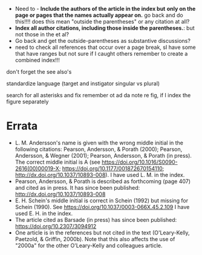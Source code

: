 
* Need to -   **Include the authors of the article in the index but** **only on the page or pages that the names actually appear on.**  go back and do this!!!! does this mean "outside the parentheses" or any citation at all? 
* **Index all author citations, including those inside the parentheses.**: but not those in the et al? 
* Go back and get the outside-parentheses as substantive discussions? 
* need to check all references that occur over a page break, sI have some that have ranges but not sure if I caught others
remember to create a combined index!!!

don't forget the see also's

standardize language (target and instigator singular vs plural)

search for all asterisks and fix
remember ot ad da note re fig, if I index the figure separately

# Errata

* L. M. Andersson's name is given with the wrong middle initial in the following citations: Pearson, Andersson, & Porath (2000); Pearson, Andersson, & Wegner (2001); Pearson, Andersson, & Porath (in press). The correct middle initial is A (see https://doi.org/10.1016/S0090-2616(00)00019-X; https://doi.org/10.1177/001872670154110; http://dx.doi.org/10.1037/10893-008). I have used L. M. in the index. 
* Pearson, Andersson, & Porath is described as forthcoming (page 407) and cited as in press. It has since been published: http://dx.doi.org/10.1037/10893-008
* E. H. Schein's middle initial is correct in Schein (1992) but missing for Schein (1990). See https://doi.org/10.1037/0003-066X.45.2.109 I have used E. H. in the index. 
* The article cited as Barsade (in press) has since been published: https://doi.org/10.2307/3094912
* One article is in the references but not cited in the text (O'Leary-Kelly, Paetzold, & Griffin, 2000b). Note that this also affects the use of "2000a" for the other O'Leary-Kelly and colleagues article. 


